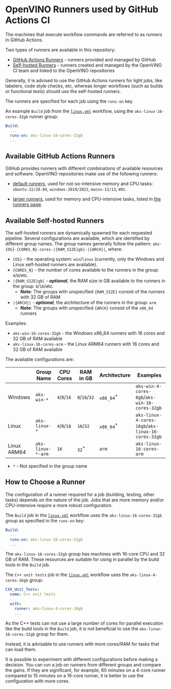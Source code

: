 # OpenVINO Runners used by GitHub Actions CI

The machines that execute workflow commands are referred to as _runners_ in GitHub Actions.

Two types of runners are available in this repository:

* [GitHub Actions Runners](https://docs.github.com/en/actions/using-github-hosted-runners/about-github-hosted-runners/about-github-hosted-runners) - runners provided and managed by GitHub
* [Self-hosted Runners](https://docs.github.com/en/actions/hosting-your-own-runners/managing-self-hosted-runners/about-self-hosted-runners) - runners created and managed by the OpenVINO CI team and linked to the OpenVINO repositories

Generally, it is advised to use the GitHub Actions runners for light jobs, like labelers, code style checks, etc, whereas
longer workflows (such as builds or functional tests) should use the self-hosted runners.

The runners are specified for each job using the `runs-on` key.

An example `Build` job from the [`linux.yml`](./../../../../.github/workflows/linux.yml)
workflow, using the `aks-linux-16-cores-32gb` runner group:

```yaml
Build:
  ...
  runs-on: aks-linux-16-cores-32gb
  ...
```


## Available GitHub Actions Runners

GitHub provides runners with different combinations of available resources and software.
OpenVINO repositories make use of the following runners:

* [default runners](https://docs.github.com/en/actions/using-github-hosted-runners/about-github-hosted-runners/about-github-hosted-runners#supported-runners-and-hardware-resources),
  used for not-so-intensive memory and CPU tasks: `ubuntu-22/20.04`, `windows-2019/2022`,
  `macos-12/13`, etc.

* [larger runners](https://docs.github.com/en/actions/using-github-hosted-runners/about-larger-runners/about-larger-runners#machine-sizes-for-larger-runners),
  used for memory and CPU-intensive tasks, listed in [the runners page](https://github.com/openvinotoolkit/openvino/actions/runners).


## Available Self-hosted Runners

The self-hosted runners are dynamically spawned for each requested pipeline.
Several configurations are available, which are identified by different group names.
The group names generally follow the pattern:
`aks-{OS}-{CORES_N}-cores-|{RAM_SIZE}gb|-|{ARCH}|`, where:

* `{OS}` - the operating system: `win`/`linux` (currently, only the Windows and Linux
  self-hosted runners are available).
* `{CORES_N}` - the number of cores available to the runners in the group: `4`/`8`/etc.
* `|{RAM_SIZE}gb|` - **_optional_**, the RAM size in GB available to the runners in the group: `8`/`16`/etc.
  * **Note**: The groups with unspecified `{RAM_SIZE}` consist of the runners with 32 GB of RAM
* `|{ARCH}|` - **_optional_**, the architecture of the runners in the group: `arm`
  * **Note**: The groups with unspecified `{ARCH}` consist of the `x86_64` runners

Examples:
* `aks-win-16-cores-32gb` - the Windows x86_64 runners with 16 cores and 32 GB of RAM available
* `aks-linux-16-cores-arm` - the Linux ARM64 runners with 16 cores and 32 GB of RAM available

The available configurations are:

|             | Group Name        | CPU Cores    | RAM in GB        | Architecture         | Examples                                           |
|-------------|-------------------|--------------|------------------|----------------------|----------------------------------------------------|
| Windows     | `aks-win-*`       | `4`/`8`/`16` | `8`/`16`/`32`    | `x86_64`<sup>*</sup> | `aks-win-4-cores-8gb`/`aks-win-16-cores-32gb`      |
| Linux       | `aks-linux-*`     | `4`/`8`/`16` | `16`/`32`        | `x86_64`<sup>*</sup> | `aks-linux-4-cores-16gb`/`aks-linux-16-cores-32gb` |
| Linux ARM64 | `aks-linux-*-arm` | `16`         | `32`<sup>*</sup> | `arm`                | `aks-linux-16-cores-arm`                           |

* `*` - Not specified in the group name

## How to Choose a Runner

The configuration of a runner required for a job (building, testing, other tasks) depends on the
nature of the job. Jobs that are more memory and/or CPU-intensive require a more robust configuration.

The `Build` job in the [`linux.yml`](./../../../../.github/workflows/linux.yml) workflow uses
the `aks-linux-16-cores-32gb` group as specified in the `runs-on` key:
```yaml
Build:
  ...
  runs-on: aks-linux-16-cores-32gb
  ...
```

The `aks-linux-16-cores-32gb` group has machines with 16-core CPU and 32 GB of RAM.
These resources are suitable for using in parallel by the build tools in the `Build` job.

The `C++ unit tests` job in the [`linux.yml`](./../../../../.github/workflows/linux.yml) workflow uses the `aks-linux-4-cores-16gb` group:
```yaml
CXX_Unit_Tests:
  name: C++ unit tests
  ...
  with:
    runner: aks-linux-4-cores-16gb
    ...
```

As the C++ tests can not use a large number of cores for parallel execution like
the build tools in the `Build` job, it is not beneficial to use the `aks-linux-16-cores-32gb` group for them.

Instead, it is advisable to use runners with more cores/RAM for tasks that can load them.

It is possible to experiment with different configurations before making a decision. You can
run a job on runners from different groups and compare the gains. If they are significant,
for example, 60 minutes on a 4-core runner compared to 15 minutes on a 16-core runner,
it is better to use the configuration with more cores.

